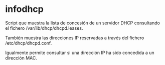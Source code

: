 # infodhcp
Script que muestra la lista de concesión de un servidor DHCP consultando el fichero /var/lib/dhcp/dhcpd.leases.

También muestra las direcciones IP reservadas a través del fichero /etc/dhcp/dhcpd.conf.

Igualmente permite consultar si una dirección IP ha sido concedida a un dirección MAC.

